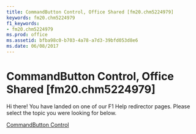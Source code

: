 ```yaml
---
title: CommandButton Control, Office Shared [fm20.chm5224979]
keywords: fm20.chm5224979
f1_keywords:
- fm20.chm5224979
ms.prod: office
ms.assetid: bfba98c0-b703-4a78-a7d3-39bfd053d8e6
ms.date: 06/08/2017
---
```



# CommandButton Control, Office Shared [fm20.chm5224979]

Hi there! You have landed on one of our F1 Help redirector pages. Please select the topic you were looking for below.

[CommandButton Control](http://msdn.microsoft.com/library/8102ae6f-33ac-82c3-1789-b95fd4f5c126%28Office.15%29.aspx)

